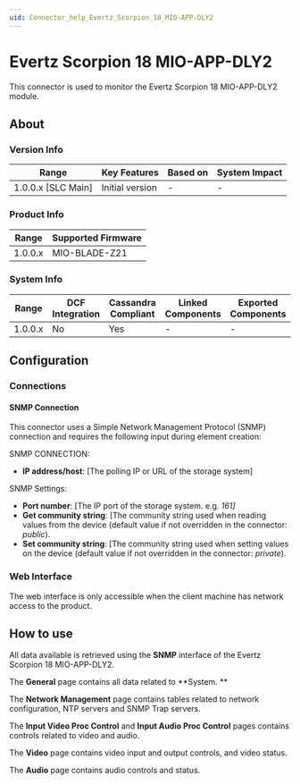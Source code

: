 ```yaml
---
uid: Connector_help_Evertz_Scorpion_18_MIO-APP-DLY2
---
```


# Evertz Scorpion 18 MIO-APP-DLY2

This connector is used to monitor the Evertz Scorpion 18 MIO-APP-DLY2 module.

## About

### Version Info

| Range                | Key Features     | Based on     | System Impact     |
|----------------------|------------------|--------------|-------------------|
| 1.0.0.x [SLC Main]   | Initial version  | -            | -                 |

### Product Info

| Range     | Supported Firmware     |
|-----------|------------------------|
| 1.0.0.x   | MIO-BLADE-Z21          |

### System Info

| Range     | DCF Integration     | Cassandra Compliant     | Linked Components     | Exported Components     |
|-----------|---------------------|-------------------------|-----------------------|-------------------------|
| 1.0.0.x   | No                  | Yes                     | -                     | -                       |

## Configuration

### Connections

#### SNMP Connection

This connector uses a Simple Network Management Protocol (SNMP) connection and requires the following input during element creation:

SNMP CONNECTION:

- **IP address/host**: \[The polling IP or URL of the storage system\]

SNMP Settings:

- **Port number**: \[The IP port of the storage system. e.g. *161\]*
- **Get community string**: \[The community string used when reading values from the device
  (default value if not overridden in the connector: *public*).
- **Set community string**: \[The community string used when setting values on the device
  (default value if not overridden in the connector: *private*).

### Web Interface

The web interface is only accessible when the client machine has network access to the product.

## How to use

All data available is retrieved using the **SNMP** interface of the Evertz Scorpion 18 MIO-APP-DLY2.

The **General** page contains all data related to **System.
**

The **Network Management** page contains tables related to network configuration, NTP servers and SNMP Trap servers.

The **Input Video Proc Control** and **Input Audio Proc Control** pages contains controls related to video and audio.

The **Video** page contains video input and output controls, and video status.

The **Audio** page contains audio controls and status.
